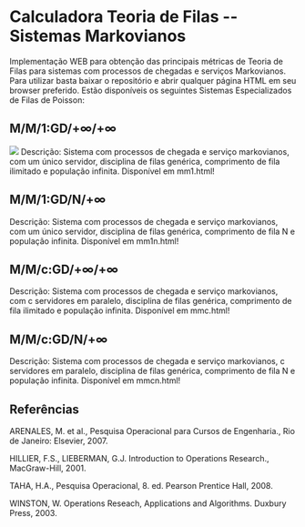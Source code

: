 # Calculadora Teoria de Filas -- Sistemas Markovianos

Implementação WEB para obtenção das principais métricas de Teoria de Filas para sistemas com processos de chegadas e serviços Markovianos. Para utilizar basta baixar o repositório e abrir qualquer página HTML em seu browser preferido. Estão disponíveis os seguintes Sistemas Especializados de Filas de Poisson:

## M/M/1:GD/+∞/+∞
<img src="https://github.com/brenoassis32/new/blob/master/20250529_222407.gif"/>
Descrição: Sistema com processos de chegada e serviço markovianos, com um único servidor, disciplina de filas genérica, comprimento de fila ilimitado e população infinita. Disponível em mm1.html!

## M/M/1:GD/N/+∞
Descrição: Sistema com processos de chegada e serviço markovianos, com um único servidor, disciplina de filas genérica, comprimento de fila N e população infinita. Disponível em mm1n.html!

## M/M/c:GD/+∞/+∞
Descrição: Sistema com processos de chegada e serviço markovianos, com c servidores em paralelo, disciplina de filas genérica, comprimento de fila ilimitado e população infinita. Disponível em mmc.html!

## M/M/c:GD/N/+∞
Descrição: Sistema com processos de chegada e serviço markovianos, c servidores em paralelo, disciplina de filas genérica, comprimento de fila N e população infinita. Disponível em mmcn.html!

## Referências
ARENALES, M. et al., Pesquisa Operacional para Cursos de Engenharia., Rio de Janeiro: Elsevier, 2007.

HILLIER, F.S., LIEBERMAN, G.J. Introduction to Operations Research., MacGraw-Hill, 2001.

TAHA, H.A., Pesquisa Operacional, 8. ed. Pearson Prentice Hall, 2008.

WINSTON, W. Operations Reseach, Applications and Algorithms. Duxbury Press, 2003.
